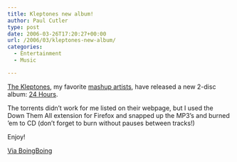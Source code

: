 ```yaml
---
title: Kleptones new album!
author: Paul Cutler
type: post
date: 2006-03-26T17:20:27+00:00
url: /2006/03/kleptones-new-album/
categories:
  - Entertainment
  - Music

---
```

[The Kleptones][1], my favorite [mashup artists][2], have released a new 2-disc album: [24 Hours][3].

The torrents didn&#8217;t work for me listed on their webpage, but I used the Down Them All extension for Firefox and snapped up the MP3&#8217;s and burned &#8217;em to CD (don&#8217;t forget to burn without pauses between tracks!)

Enjoy!

[Via BoingBoing][4]

 [1]: http://www.kleptones.com
 [2]: http://en.wikipedia.org/wiki/Bastard_pop
 [3]: http://www.kleptones.com/pages/downloads_24h.html
 [4]: http://www.boingboing.net/2006/03/26/kleptones_new_mashup.html